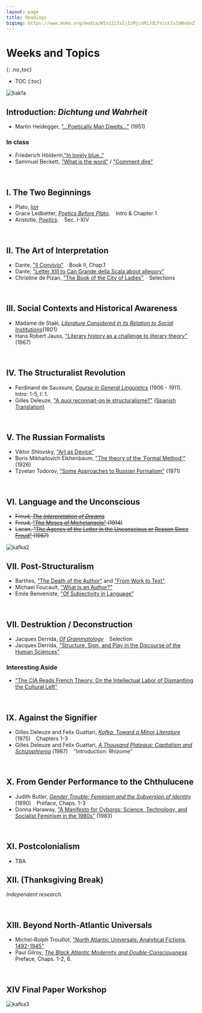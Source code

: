 ```yaml
---
layout: page
title: Readings
bigimg: https://www.moma.org/media/W1siZiIsIjIzMjcxMiJdLFsicCIsImNvbnZlcnQiLCItcXVhbGl0eSA5MCAtcmVzaXplIDIwMDB4MjAwMFx1MDAzZSJdXQ.jpg?sha=667ba2f0b131896f
---
```


# Weeks and Topics
{: .no_toc}

* TOC
{:toc}

![kakfa](http://cdn8.openculture.com/wp-content/uploads/2014/02/Fencing-1917.jpg)

## Introduction: *Dichtung und Wahrheit* 

- Martin Heidegger, ["...Poetically Man Dwelts..."](https://bushare-my.sharepoint.com/:b:/r/personal/dhcg_bu_edu/Documents/courses/ls850-theory-fall-2021-dhc/heidegger-poetically.pdf?csf=1&web=1&e=ljTQAF) (1951)

### In class

- Friederich Hölderin,["In lovely blue.."](http://timothyquigley.net/cont/holderlin-blue.pdf) 
- Sammuel Beckett, ["What is the word"](http://timothyquigley.net/cont/holderlin-blue.pdf) / ["Comment dire"](http://www.florilege.free.fr/florilege/beckett/commentd.htm)

<br>

## I. The Two Beginnings

- Plato, [*Ion*](https://bushare-my.sharepoint.com/:b:/g/personal/dhcg_bu_edu/Eb-b7DXm6iNMuZseKqLydKgBd5L2YFD6Aqj_xRh26L2L1A?e=Dc6no0)
- Grace Ledbetter, [*Poetics Before Plato*](https://bushare-my.sharepoint.com/:b:/g/personal/dhcg_bu_edu/EVErxA3dzOtDiAz0f4tcu-8BewWeLQdbsx7dP5IpfLW1Iw?e=rqtkWU). &ensp; <i class="far fa-bookmark"></i> Intro & Chapter 1
- Aristotle, [*Poetics*](https://bushare-my.sharepoint.com/:b:/g/personal/dhcg_bu_edu/EaXDKl5vDv1GkZSdIowcx8YBH8F2M9NuZAemCTg6rZiiUA?e=hSp2mS). &ensp; <i class="far fa-bookmark"></i> Sec. I-XIV

<br>

## II. The Art of Interpretation

- Dante, ["Il Convivio"](https://bushare-my.sharepoint.com/:b:/g/personal/dhcg_bu_edu/ESfJE1anmkhDjXlTm2kRL5kB9SiWE_SzyfNtoFSQP-eakA?e=mJJbr1) &ensp; <i class="far fa-bookmark"></i> Book II, Chap.1
- Dante, ["Letter XIII to Can Grande della Scala about allegory"](https://bushare-my.sharepoint.com/:b:/g/personal/dhcg_bu_edu/EUFNWwrlc1pJmTfxc5tMnPUBJis-Ca4p6IjoGqa_k1o6LQ?e=Y3qkAL) 
- Christine de Pizan, ["The Book of the City of Ladies"](https://bushare-my.sharepoint.com/:b:/g/personal/dhcg_bu_edu/Eflix7OF7XdJvzvntbmwUksB8omGNP-NZn-jHkFmPeMA7A?e=KDtZiJ) &ensp; <i class="far fa-bookmark"></i> Selections

<br>

## III. Social Contexts and Historical Awareness

- Madame de Staël, [*Literature Considered in its Relation to Social Institutions*](https://bushare-my.sharepoint.com/:b:/g/personal/dhcg_bu_edu/EQPP6gLLPqhIrgsQl0ukUesBAQW7i2b4wZXXs33pAGcwQw?e=yzgBuJ)(1801)
- Hans Robert Jauss, ["Literary history as a challenge to literary theory"](https://bushare-my.sharepoint.com/:b:/g/personal/dhcg_bu_edu/EbE3OsC6LhJAuxjYGxMAPuYBTwFBr9-lCVlpWD0B9m-WWQ?e=ihU203) (1967)

<br>

## IV. The Structuralist Revolution

- Ferdinand de Saussure, [*Course in General Linguistics*](https://bushare-my.sharepoint.com/:b:/g/personal/dhcg_bu_edu/EVx6cLoCOSJHjoo-btg9nJgB7uEMyl-z47YDGdTab7Ivyg?e=Hrn0yv) (1906 - 1911). &ensp; <i class="far fa-bookmark"></i> Intro: 1-5, I: 1.
- Gilles Deleuze, ["A quoi reconnait-on le structuralisme?"](https://bushare-my.sharepoint.com/:b:/g/personal/dhcg_bu_edu/EQp0X2xB1YZKmV67NzVDeQAB4vsiCeicgnEOsjwHZYl_wQ?e=9zCqRQ) [(Spanish Translation)](https://bushare-my.sharepoint.com/:b:/g/personal/dhcg_bu_edu/EWomLtJfV1pAoXLDWEFAtvoB13l9AEbfzXqzEEDIilkd0Q?e=KmxLrJ)

<br>

## V. The Russian Formalists

- Viktor Shlovsky, ["Art as Device"](https://bushare-my.sharepoint.com/:b:/g/personal/dhcg_bu_edu/ETJuJa_MBh9PgJVDwuM75C8B6gISorhbGJvhnn2cpPbCIw?e=22bBl5)
- Boris Mikhailovich Eikhenbaum, ["The theory of the 'Formal Method'"](https://bushare-my.sharepoint.com/:b:/g/personal/dhcg_bu_edu/EQIIG5IE5LZLgpBUz2mtl54BnFFeljxAqK35HKq6jNoyWA?e=JC7JrU) (1926)
- Tzvetan Todorov, ["Some Approaches to Russian Formalism"](https://bushare-my.sharepoint.com/:b:/g/personal/dhcg_bu_edu/Eaz3hp9vUBFPohNHF5O_INUBkhaazQ3KBo7RmwywAq54KA?e=ckMIo6) (1971)

<br>

## VI. Language and the Unconscious 

- ~~Freud, [*The Interpretation of Dreams*]()~~
- ~~Freud, ["The Moses of Michelangelo"]() (1914)~~
- ~~Lacan, ["The Agency of the Letter in the Unconscious or Reason Since Freud"]() (1957)~~

![kafka2](https://encrypted-tbn0.gstatic.com/images?q=tbn:ANd9GcST9iVJQpSQgdhlhXvwshCo6OkshTQLgUgUe6aQYHRY8BUnzJX_41pjQUCsDAxSaLl2j_E&usqp=CAU)

## VII. Post-Structuralism

- Barthes, ["The Death of the Author"](https://bushare-my.sharepoint.com/:b:/g/personal/dhcg_bu_edu/EYmnDLVxeT1NpZqTBL0peOMBEGz04spZEC3iTB6SYHcYSg?e=N4e3GF) and ["From Work to Text"](https://bushare-my.sharepoint.com/:b:/g/personal/dhcg_bu_edu/EeHU8jdsCZNPt83675Gk1HsBW8TqorXal0I9oFlWVFAU7g?e=ezDa0G) 
- Michael Foucault, ["What Is an Author?"](https://bushare-my.sharepoint.com/:b:/g/personal/dhcg_bu_edu/EUAlitxndLJMloomYGpP05oBnubjxZgLQ8HFEkLNK1neMA?e=cgtbEA)
- Emile Benveniste, ["Of Subjectivity in Language"](https://bushare-my.sharepoint.com/:b:/g/personal/dhcg_bu_edu/EZtPNwTbn5hMkTEKxC3kL28BVIL5TqZNsZ2S-2lj8-SQAA?e=3laL1K)

<br>

## VII. Destruktion / Deconstruction

- Jacques Derrida, [*Of Grammatology*](https://bushare-my.sharepoint.com/:b:/g/personal/dhcg_bu_edu/EZC0PpxjW_hHlLnAtgGdfqkBut43patarQMlzG8SZrTBpg?e=w5spgj) &ensp; <i class="far fa-bookmark"></i> Selection
- Jacques Derrida, ["Structure, Sign, and Play in the Discourse of the Human Sciences"](https://bushare-my.sharepoint.com/:b:/g/personal/dhcg_bu_edu/ES-BHoBjUiFEncerlRMAgrMBcAxZApSKxZsfi2-tJUezNQ?e=xGJ59n)

### Interesting Aside

- ["The CIA Reads French Theory: On the Intellectual Labor of Dismantling the Cultural Left"](https://thephilosophicalsalon.com/the-cia-reads-french-theory-on-the-intellectual-labor-of-dismantling-the-cultural-left/)

<br>

## IX. Against the Signifier

- Gilles Deleuze and Felix Guattari, [*Kafka: Toward a Minor Literature*](https://bushare-my.sharepoint.com/:b:/g/personal/dhcg_bu_edu/EQG7Qsm1uxxJhEpyeJe0Pb0BR-BwBG7hdbrI-ekz0De66Q?e=fLOPMh) (1975) &ensp; <i class="far fa-bookmark"></i> Chapters 1-3
- Gilles Deleuze and Felix Guattari, [*A Thousand Plateaus: Capitalism and Schizophrenia*](https://bushare-my.sharepoint.com/:b:/g/personal/dhcg_bu_edu/ESp_-cqynOtAi5gMxiwIQ_ABnwQ8ksRnxmZT2Nc3KlJ40Q?e=RhWojS) (1987) &ensp; <i class="far fa-bookmark"></i> "Introduction: Rhizome"

<br>

## X. From Gender Performance to the Chthulucene 

- Judith Butler, [*Gender Trouble: Feminism and the Subversion of Identity*]() (1990) &ensp; <i class="far fa-bookmark"></i> Preface, Chaps. 1-3
- Donna Haraway, ["A Manifesto for Cyborgs: Science, Technology, and Socialist Feminism in the 1980s"]() (1983)

<br>

## XI. Postcolonialism 

- TBA

## XII. (Thanksgiving Break)

*Independent research.*

<br>

## XIII. Beyond North-Atlantic Universals 

- Michel-Rolph Trouillot, ["North Atlantic Universals: Analytical Fictions, 1492-1945"]()
- Paul Gilroy, [*The Black Atlantic Modernity and Double-Consciousness*](). &ensp; <i class="far fa-bookmark"></i> Preface, Chaps. 1-2, 6.

<br>

## XIV Final Paper Workshop

![kafka3](http://cdn8.openculture.com/wp-content/uploads/2014/02/Three-Runners-1912-1913.jpg)
